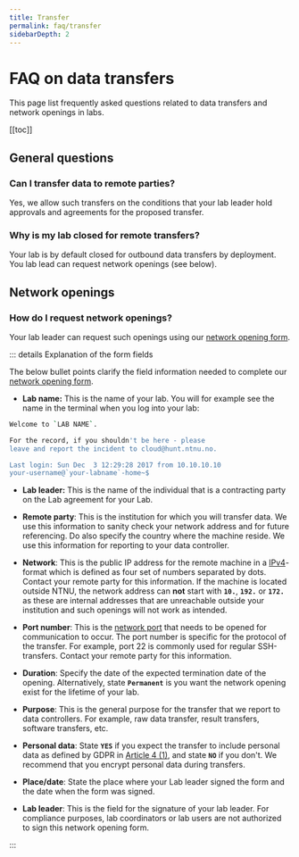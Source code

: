 ```yaml
---
title: Transfer
permalink: faq/transfer
sidebarDepth: 2
---
```


# FAQ on data transfers

This page list frequently asked questions related to data transfers and network openings in labs.

[[toc]]

## General questions

### Can I transfer data to remote parties? 

Yes, we allow such transfers on the conditions that your lab leader hold approvals and agreements for the proposed transfer.

### Why is my lab closed for remote transfers? 

Your lab is by default closed for outbound data transfers by deployment. You lab lead can request network openings (see below).


## Network openings

### How do I request network openings? 

Your lab leader can request such openings using our [network opening form](/assets/hunt-cloud-network-opening-form.pdf). 

::: details Explanation of the form fields

The below bullet points clarify the field information needed to complete our [network opening form](/assets/hunt-cloud-network-opening-form.pdf). 

- **Lab name:** This is the name of your lab. You will for example see the name in the terminal when you log into your lab:

```bash
Welcome to `LAB NAME`.

For the record, if you shouldn't be here - please
leave and report the incident to cloud@hunt.ntnu.no.

Last login: Sun Dec  3 12:29:28 2017 from 10.10.10.10
your-username@`your-labname`-home~$
``` 


- **Lab leader:** This is the name of the individual that is a contracting party on the Lab agreement for your Lab. 

- **Remote party**: This is the institution for which you will transfer data. We use this information to sanity check your network address and for future referencing. Do also specify the country where the machine reside. We use this information for reporting to your data controller.

- **Network**: This is the public IP address for the remote machine in a [IPv4](https://en.wikipedia.org/wiki/IPv4)-format which is defined as four set of numbers separated by dots. Contact your remote party for this information. If the machine is located outside NTNU, the network address can **not** start with **`10.`**, **`192.`** or **`172.`**  as these are internal addresses that are unreachable outside your institution and such openings will not work as intended.

- **Port number**: This is the [network port](https://en.wikipedia.org/wiki/Port_(computer_networking)) that needs to be opened for communication to occur. The port number is specific for the protocol of the transfer. For example, port 22 is commonly used for regular SSH-transfers. Contact your remote party for this information. 

- **Duration**: Specify the date of the expected termination date of the opening. Alternatively, state **`Permanent`** is you want the network opening exist for the lifetime of your lab. 

- **Purpose**: This is the general purpose for the transfer that we report to data controllers. For example, raw data transfer, result transfers, software transfers, etc. 

- **Personal data**: State **`YES`** if you expect the transfer to include personal data as defined by GDPR in [Article 4 (1)](https://www.privacy-regulation.eu/en/article-4-definitions-GDPR.htm), and state **`NO`** if you don't. We recommend that you encrypt personal data during transfers.

- **Place/date**: State the place where your Lab leader signed the form and the date when the form was signed.

- **Lab leader**: This is the field for the signature of your lab leader. For compliance purposes, lab coordinators or lab users are not authorized to sign this network opening form.

:::
